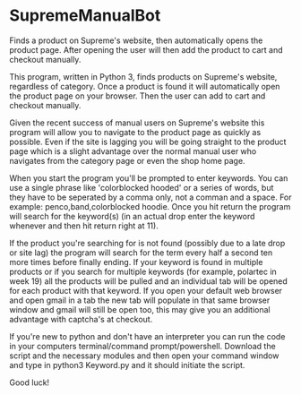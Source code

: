 # SupremeManualBot
Finds a product on Supreme's website, then automatically opens the product page. After opening the user will then add the product to cart and checkout manually.

This program, written in Python 3, finds products on Supreme's website, regardless of category. Once a product is found it will automatically open the product page on your browser. Then the user can add to cart and checkout manually.  

Given the recent success of manual users on Supreme's website this program will allow you to navigate to the product page as quickly as possible. Even if the site is lagging you will be going straight to the product page which is a slight advantage over the normal manual user who navigates from the category page or even the shop home page.  

When you start the program you'll be prompted to enter keywords. You can use a single phrase like 'colorblocked hooded' or a series of words, but they have to be seperated by a comma only, not a comman and a space. For example: penco,band,colorblocked hoodie. Once you hit return the program will search for the keyword(s) (in an actual drop enter the keyword whenever and then hit return right at 11).

If the product you're searching for is not found (possibly due to a late drop or site lag) the program will search for the term every half a second ten more times before finally ending.  If your keyword is found in multiple products or if you search for multiple keywords (for example, polartec in week 19) all the products will be pulled and an individual tab will be opened for each product with that keyword. If you open your default web browser and open gmail in a tab the new tab will populate in that same browser window and gmail will still be open too, this may give you an additional advantage with captcha's at checkout. 

If you're new to python and don't have an interpreter you can run the code in your computers terminal/command prompt/powershell. Download the script and the necessary modules and then open your command window and type in python3 Keyword.py and it should initiate the script. 

Good luck!
